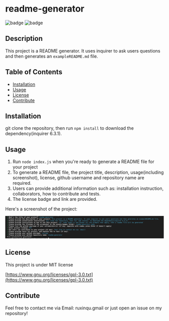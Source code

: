 # readme-generator

![badge](https://img.shields.io/badge/License-MIT-green.svg)
![badge](https://img.shields.io/github/languages/top/ruxinqu/readme-generator)

## Description

This project is a README generator. It uses inquirer to ask users questions and then generates an `exampleREADME.md` file. 

## Table of Contents
- [Installation](#installation)
- [Usage](#usage)
- [License](#license)
- [Contribute](#contribute)

## Installation

git clone the repository, then run `npm install` to download the dependency(inquirer 6.3.1).

## Usage

1. Run `node index.js` when you're ready to generate a README file for your project
2. To generate a README file, the project title, description, usage(including screenshot), license, github username and repository name are required.
3. Users can provide additional information such as: installation instruction, collaborators, how to contribute and tests.
4. The license badge and link are provided.

Here's a screenshot of the project:

![project screenshot](assets/images/readme-generator.png)

## License

This project is under MIT license

[https://www.gnu.org/licenses/gpl-3.0.txt](https://www.gnu.org/licenses/gpl-3.0.txt)

## Contribute
Feel free to contact me via Email: ruxinqu.gmail or just open an issue on my repository!